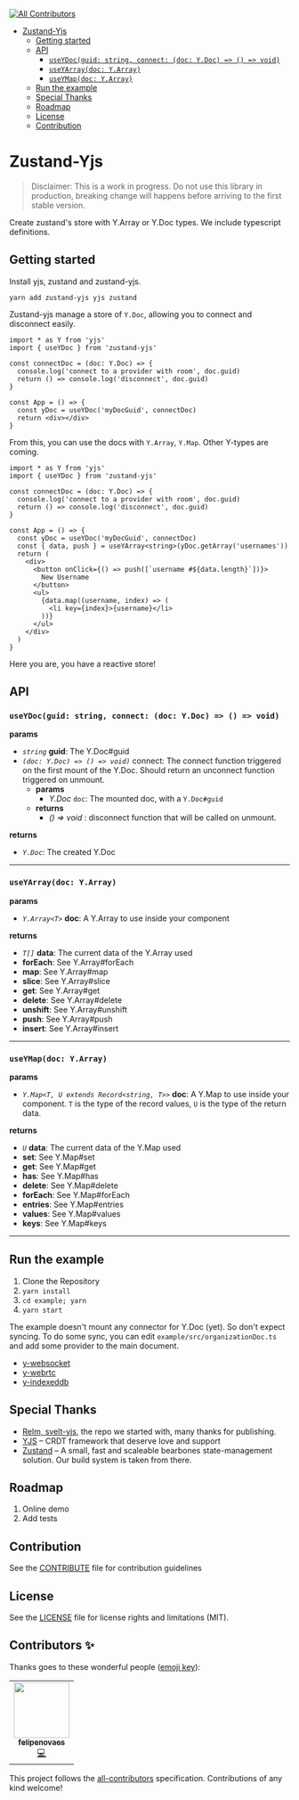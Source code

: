 <!-- START doctoc generated TOC please keep comment here to allow auto update -->
<!-- ALL-CONTRIBUTORS-BADGE:START - Do not remove or modify this section -->
[![All Contributors](https://img.shields.io/badge/all_contributors-1-orange.svg?style=flat-square)](#contributors-)
<!-- ALL-CONTRIBUTORS-BADGE:END -->
<!-- DON'T EDIT THIS SECTION, INSTEAD RE-RUN doctoc TO UPDATE -->

- [Zustand-Yjs](#zustand-yjs)
  - [Getting started](#getting-started)
  - [API](#api)
    - [`useYDoc(guid: string, connect: (doc: Y.Doc) => () => void)`](#useydocguid-string-connect-doc-ydoc----void)
    - [`useYArray(doc: Y.Array)`](#useyarraydoc-yarray)
    - [`useYMap(doc: Y.Array)`](#useymapdoc-yarray)
  - [Run the example](#run-the-example)
  - [Special Thanks](#special-thanks)
  - [Roadmap](#roadmap)
  - [License](#license)
  - [Contribution](#contribution)

<!-- END doctoc generated TOC please keep comment here to allow auto update -->

# Zustand-Yjs

> Disclaimer: This is a work in progress. Do not use this library in production,
> breaking change will happens before arriving to the first stable version.

Create zustand's store with Y.Array or Y.Doc types.
We include typescript definitions.

## Getting started

Install yjs, zustand and zustand-yjs.

```
yarn add zustand-yjs yjs zustand
```

Zustand-yjs manage a store of `Y.Doc`, allowing you to connect and disconnect easily.

```tsx
import * as Y from 'yjs'
import { useYDoc } from 'zustand-yjs'

const connectDoc = (doc: Y.Doc) => {
  console.log('connect to a provider with room', doc.guid)
  return () => console.log('disconnect', doc.guid)
}

const App = () => {
  const yDoc = useYDoc('myDocGuid', connectDoc)
  return <div></div>
}
```

From this, you can use the docs with `Y.Array`, `Y.Map`. Other Y-types are coming.

```tsx
import * as Y from 'yjs'
import { useYDoc } from 'zustand-yjs'

const connectDoc = (doc: Y.Doc) => {
  console.log('connect to a provider with room', doc.guid)
  return () => console.log('disconnect', doc.guid)
}

const App = () => {
  const yDoc = useYDoc('myDocGuid', connectDoc)
  const { data, push } = useYArray<string>(yDoc.getArray('usernames'))
  return (
    <div>
      <button onClick={() => push([`username #${data.length}`])}>
        New Username
      </button>
      <ul>
        {data.map((username, index) => (
          <li key={index}>{username}</li>
        ))}
      </ul>
    </div>
  )
}
```

Here you are, you have a reactive store!

## API

### `useYDoc(guid: string, connect: (doc: Y.Doc) => () => void)`

**params**

- _`string`_ **guid**: The Y.Doc#guid
- _`(doc: Y.Doc) => () => void)`_ connect: The connect function triggered on the first mount of the Y.Doc. Should return an unconnect function triggered on unmount.
  - **params**
    - _Y.Doc_ `doc`: The mounted doc, with a `Y.Doc#guid`
  - **returns**
    - _() => void_ : disconnect function that will be called on unmount.

**returns**

- _`Y.Doc`_: The created Y.Doc

---

### `useYArray(doc: Y.Array)`

**params**

- _`Y.Array<T>`_ **doc**: A Y.Array to use inside your component

**returns**

- _`T[]`_ **data**: The current data of the Y.Array used
- **forEach**: See Y.Array#forEach
- **map**: See Y.Array#map
- **slice**: See Y.Array#slice
- **get**: See Y.Array#get
- **delete**: See Y.Array#delete
- **unshift**: See Y.Array#unshift
- **push**: See Y.Array#push
- **insert**: See Y.Array#insert

---

### `useYMap(doc: Y.Array)`

**params**

- _`Y.Map<T, U extends Record<string, T>>`_ **doc**: A Y.Map to use inside your component. `T` is the type of the record values, `U` is the type of the return data.

**returns**

- _`U`_ **data**: The current data of the Y.Map used
- **set**: See Y.Map#set
- **get**: See Y.Map#get
- **has**: See Y.Map#has
- **delete**: See Y.Map#delete
- **forEach**: See Y.Map#forEach
- **entries**: See Y.Map#entries
- **values**: See Y.Map#values
- **keys**: See Y.Map#keys

---

## Run the example

1. Clone the Repository
2. `yarn install`
3. `cd example; yarn`
4. `yarn start`

The example doesn't mount any connector for Y.Doc (yet). So don't expect syncing.
To do some sync, you can edit `example/src/organizationDoc.ts` and add some provider to the main document.

- [y-websocket](https://github.com/yjs/y-websocket)
- [y-webrtc](https://github.com/yjs/y-webrtc)
- [y-indexeddb](https://github.com/yjs/y-indexeddb)

## Special Thanks

- [Relm, svelt-yjs](https://github.com/relm-us/svelt-yjs/), the repo we started with, many thanks for publishing.
- [YJS](https://github.com/yjs/yjs) – CRDT framework that deserve love and support
- [Zustand](https://github.com/pmndrs/zustand) – A small, fast and scaleable bearbones state-management solution. Our build system is taken from there.

## Roadmap

1. Online demo
2. Add tests

## Contribution

See the [CONTRIBUTE](CONTRIBUTING.md) file for contribution guidelines

## License

See the [LICENSE](LICENSE.md) file for license rights and limitations (MIT).

## Contributors ✨

Thanks goes to these wonderful people ([emoji key](https://allcontributors.org/docs/en/emoji-key)):

<!-- ALL-CONTRIBUTORS-LIST:START - Do not remove or modify this section -->
<!-- prettier-ignore-start -->
<!-- markdownlint-disable -->
<table>
  <tr>
    <td align="center"><a href="https://github.com/felipenovaes"><img src="https://avatars.githubusercontent.com/u/8993062?v=4?s=100" width="100px;" alt=""/><br /><sub><b>felipenovaes</b></sub></a><br /><a href="https://github.com/tandem-pt/zustand-yjs/commits?author=felipenovaes" title="Code">💻</a></td>
  </tr>
</table>

<!-- markdownlint-restore -->
<!-- prettier-ignore-end -->

<!-- ALL-CONTRIBUTORS-LIST:END -->

This project follows the [all-contributors](https://github.com/all-contributors/all-contributors) specification. Contributions of any kind welcome!